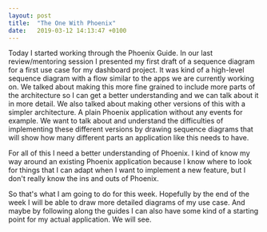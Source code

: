 ```yaml
---
layout: post
title:  "The One With Phoenix"
date:   2019-03-12 14:13:47 +0100
---
```


Today I started working through the Phoenix Guide. In our last review/mentoring session I presented my first draft of a sequence diagram for a first use case for my dashboard project. It was kind of a high-level sequence diagram with a flow similar to the apps we are currently working on. We talked about making this more fine grained to include more parts of the architecture so I can get a better understanding and we can talk about it in more detail. We also talked about making other versions of this with a simpler architecture. A plain Phoenix application without any events for example. We want to talk about and understand the difficulties of implementing these different versions by drawing sequence diagrams that will show how many different parts an application like this needs to have.

For all of this I need a better understanding of Phoenix. I kind of know my way around an existing Phoenix application because I know where to look for things that I can adapt when I want to implement a new feature, but I don't really know the ins and outs of Phoenix.

So that's what I am going to do for this week. Hopefully by the end of the week I will be able to draw more detailed diagrams of my use case. And maybe by following along the guides I can also have some kind of a starting point for my actual application. We will see.
